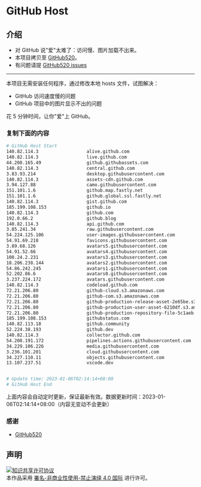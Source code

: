 # GitHub Host
## 介绍
- 对 GitHub 说"爱"太难了：访问慢、图片加载不出来。
- 本项目拷贝至 [GitHub520](https://github.com/521xueweihan/GitHub520)。
- 有问题请提 [GitHub520 issues](https://github.com/521xueweihan/GitHub520/issues/new)

---

本项目无需安装任何程序，通过修改本地 hosts 文件，试图解决：
- GitHub 访问速度慢的问题
- GitHub 项目中的图片显示不出的问题

花 5 分钟时间，让你"爱"上 GitHub。

### 复制下面的内容
```bash
# GitHub Host Start
140.82.114.3                  alive.github.com
140.82.114.3                  live.github.com
44.208.165.49                 github.githubassets.com
140.82.114.3                  central.github.com
3.83.93.214                   desktop.githubusercontent.com
140.82.114.3                  assets-cdn.github.com
3.94.127.88                   camo.githubusercontent.com
151.101.1.6                   github.map.fastly.net
151.101.1.6                   github.global.ssl.fastly.net
140.82.114.3                  gist.github.com
185.199.108.153               github.io
140.82.114.3                  github.com
192.0.66.2                    github.blog
140.82.114.3                  api.github.com
3.85.241.34                   raw.githubusercontent.com
54.224.125.106                user-images.githubusercontent.com
54.91.69.218                  favicons.githubusercontent.com
3.89.68.126                   avatars5.githubusercontent.com
54.91.52.66                   avatars4.githubusercontent.com
100.24.2.231                  avatars3.githubusercontent.com
18.206.238.144                avatars2.githubusercontent.com
54.86.242.245                 avatars1.githubusercontent.com
52.202.86.6                   avatars0.githubusercontent.com
3.237.224.172                 avatars.githubusercontent.com
140.82.114.3                  codeload.github.com
72.21.206.80                  github-cloud.s3.amazonaws.com
72.21.206.80                  github-com.s3.amazonaws.com
72.21.206.80                  github-production-release-asset-2e65be.s3.amazonaws.com
72.21.206.80                  github-production-user-asset-6210df.s3.amazonaws.com
72.21.206.80                  github-production-repository-file-5c1aeb.s3.amazonaws.com
185.199.108.153               githubstatus.com
140.82.113.18                 github.community
52.224.38.193                 github.dev
140.82.114.3                  collector.github.com
54.208.191.172                pipelines.actions.githubusercontent.com
34.229.106.226                media.githubusercontent.com
3.236.101.201                 cloud.githubusercontent.com
34.227.110.11                 objects.githubusercontent.com
13.107.237.51                 vscode.dev


# Update time: 2023-01-06T02:14:14+08:00
# GitHub Host End

```
上面内容会自动定时更新，保证最新有效。数据更新时间：2023-01-06T02:14:14+08:00（内容无变动不会更新）

### 感谢

- [GitHub520](https://github.com/521xueweihan/GitHub520)

## 声明
<a rel="license" href="https://creativecommons.org/licenses/by-nc-nd/4.0/deed.zh"><img alt="知识共享许可协议" style="border-width: 0" src="https://licensebuttons.net/l/by-nc-nd/4.0/88x31.png"></a><br>本作品采用 <a rel="license" href="https://creativecommons.org/licenses/by-nc-nd/4.0/deed.zh">署名-非商业性使用-禁止演绎 4.0 国际</a> 进行许可。